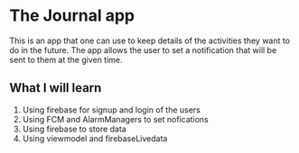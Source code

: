 # The Journal app
This is an app that one can use to keep details of the activities they want to do in the future.
The app allows the user to set a notification that will be sent to them at the given time.

## What I will learn
1) Using firebase for signup and login of the users
2) Using FCM and AlarmManagers to set nofications
3) Using firebase to store data
4) Using viewmodel and firebaseLivedata


